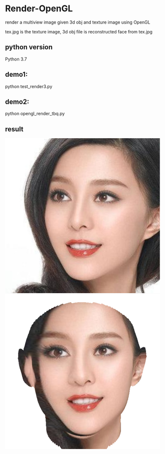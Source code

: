 # Render-OpenGL
render a multiview image given 3d obj and texture image using OpenGL

tex.jpg is the texture image, 3d obj file is reconstructed face from tex.jpg

## python version

Python 3.7
## demo1:

python test_render3.py

## demo2:

python opengl_render_tbq.py


## result

![result1](https://github.com/tengshaofeng/Render-OpenGL/blob/master/result/fangbb/tex.jpg)
![result](https://github.com/tengshaofeng/Render-OpenGL/blob/master/result/output0.png)
